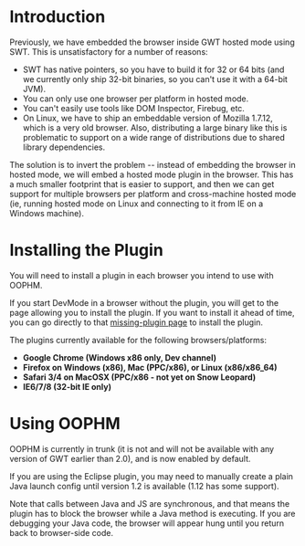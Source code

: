 # Introduction

Previously, we have embedded the browser inside GWT hosted mode using SWT.  This is unsatisfactory for a number of reasons:
  * SWT has native pointers, so you have to build it for 32 or 64 bits (and we currently only ship 32-bit binaries, so you can't use it with a 64-bit JVM).
  * You can only use one browser per platform in hosted mode.
  * You can't easily use tools like DOM Inspector, Firebug, etc.
  * On Linux, we have to ship an embeddable version of Mozilla 1.7.12, which is a very old browser.  Also, distributing a large binary like this is problematic to support on a wide range of distributions due to shared library dependencies.

The solution is to invert the problem -- instead of embedding the browser in hosted mode, we will embed a hosted mode plugin in the browser.  This has a much smaller footprint that is easier to support, and then we can get support for multiple browsers per platform and cross-machine hosted mode (ie, running hosted mode on Linux and connecting to it from IE on a Windows machine).

# Installing the Plugin

You will need to install a plugin in each browser you intend to use with OOPHM.

If you start DevMode in a browser without the plugin, you will get to the page allowing you to install the plugin.  If you want to install it ahead of time, you can go directly
to that [missing-plugin page](http://gwt.google.com/samples/MissingPlugin/) to install the plugin.

The plugins currently available for the following browsers/platforms:
  * **Google Chrome (Windows x86 only, Dev channel)**
  * **Firefox on Windows (x86), Mac (PPC/x86), or Linux (x86/x86\_64)**
  * **Safari 3/4 on MacOSX (PPC/x86 - not yet on Snow Leopard)**
  * **IE6/7/8 (32-bit IE only)**

# Using OOPHM
OOPHM is currently in trunk (it is not and will not be available with any version of GWT earlier than 2.0), and is now enabled by default.

If you are using the Eclipse plugin, you may need to manually create a plain Java launch config until version 1.2 is available (1.12 has some support).

Note that calls between Java and JS are synchronous, and that means the plugin has to block the browser while a Java method is executing.  If you are debugging your Java code, the browser will appear hung until you return back to browser-side code.